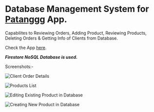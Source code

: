 # Database Management System for [Patanggg](https://play.google.com/store/apps/details?id=com.patang.patanggg) App.

Capabilites to Reviewing  Orders, Adding Product, Reviewing Products, Deleting Orders & Getting Info of Clients from Database.

Check the App [here](https://play.google.com/store/apps/details?id=com.patang.patanggg).

***Firestore NoSQL Database is used.***

Screenshots:-

![Client Order Details](https://drive.google.com/uc?export=download&id=1SxxGAzNek51-2j1bJnmjo0obAtGtPnEM)

![Products List](https://drive.google.com/uc?export=download&id=1dSO32DLX4LrFvRvuaJqHDmXcFFqcm2F6)

![Editing Existing Product in Database](https://drive.google.com/uc?export=download&id=12rmrvMUlJWAgoyTzcLALHVckUKMV9dAQ)

![Creating New Product in Database](https://drive.google.com/uc?export=download&id=1MGh5U4yZFG_9xms_8-gnB2Von1HupKib)
